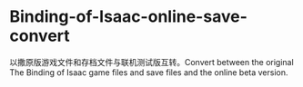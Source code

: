 # Binding-of-Isaac-online-save-convert
以撒原版游戏文件和存档文件与联机测试版互转。Convert between the original The Binding of Isaac game files and save files and the online beta version.
